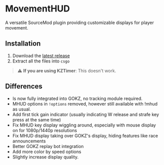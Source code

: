 # MovementHUD
A versatile SourceMod plugin providing customizable displays for player movement.

## **Installation**
1. Download the [latest release](https://github.com/Sikarii/movementhud/releases)
2. Extract all the files into `csgo`

> :warning: **If you are using KZTimer**: This doesn't work.


## **Differences**
- Is now fully integrated into GOKZ, no tracking module required.
- MHUD options in `!options` removed, however still available with !mhud as usual.
- Add first tick gain indicator (usually indicating W release and strafe key press at the same time)
- Fix MHUD key display wiggling around, especially with mouse display on for 1080p/1440p resolutions
- Fix MHUD display taking over GOKZ's display, hiding features like race announcements
- Better GOKZ replay bot integration
- Add more color by speed options
- Slightly increase display quality.

